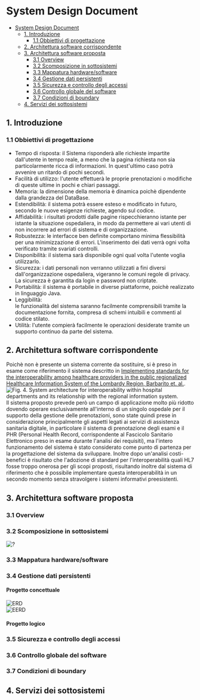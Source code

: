 # System Design Document

<!-- TOC depthFrom:1 depthTo:6 withLinks:1 updateOnSave:1 orderedList:0 -->

- [System Design Document](#system-design-document)
	- [1. Introduzione](#1-introduzione)
		- [1.1 Obbiettivi di progettazione](#12-obbiettivi-di-progettazione)
	- [2. Architettura software corrispondente](#2-architettura-software-corrispondente)
	- [3. Architettura software proposta](#3-architettura-software-proposta)
		- [3.1 Overview](#31-overview)
		- [3.2 Scomposizione in sottosistemi](#32-scomposizione-in-sottosistemi)
		- [3.3 Mappatura hardware/software](#33-mappatura-hardwaresoftware)
		- [3.4 Gestione dati persistenti](#34-gestione-dati-persistenti)
		- [3.5 Sicurezza e controllo degli accessi](#35-sicurezza-e-controllo-degli-accessi)
		- [3.6 Controllo globale del software](#36-controllo-globale-del-software)
		- [3.7 Condizioni di boundary](#37-condizioni-di-boundary)
	- [4. Servizi dei sottosistemi](#4-servizi-dei-sottosistemi)

<!-- /TOC -->

## 1. Introduzione
### 1.1 Obbiettivi di progettazione
- Tempo di risposta:
	 il Sistema risponderà alle richieste impartite dall'utente in tempo reale, a meno che la pagina richiesta non sia 		          particolarmente ricca di informazioni. In quest'ultimo caso potrà avvenire un ritardo di pochi secondi.
- Facilità di utilizzo:
	 l'utente effettuerà le proprie prenotazioni o modifiche di queste ultime in pochi e chiari passaggi.
- Memoria:
	 la dimensione della memoria è dinamica poichè dipendente dalla grandezza del DataBase.
- Estendibilità:
	 il sistema potrà essere esteso e modificato in futuro, secondo le nuove esigenze richieste, agendo sul codice.
- Affidabilità:
	 i risultati prodotti dalle pagine rispecchieranno istante per istante la situazione ospedaliera, in modo da permettere ai vari 	 utenti di non incorrere ad errori di sistema e di organizzazione.
- Robustezza:
	 le interfacce ben definite comportano minima flessibilità per una minimizzazione di errori. L'inserimento dei dati verrà ogni            volta verificato tramite svariati controlli.
- Disponibilità:
	 il sistema sarà disponibile ogni qual volta l'utente voglia utilizzarlo.
- Sicurezza:
	 i dati personali non verranno utilizzati a fini diversi dall'organizzazione ospedaliera, vigeranno le comuni regole di privacy.  	   La sicurezza è garantita da login e password non criptate.
- Portabilità:
	 il sistema è portabile in diverse piattaforme, poichè realizzato in linguaggio Java.
- Leggibilità:	
	 le funzionalità del sistema saranno facilmente comprensibili tramite la documentazione fornita, compresa di schemi intuibili e          commenti al codice stilato.
- Utilità:
	 l'utente compierà facilmente le operazioni desiderate tramite un supporto continuo da parte del sistema.
	  
## 2. Architettura software corrispondente
Poichè non è presente un sistema corrente da sostituire, si è preso in esame come riferimento il sistema descritto in [Implementing standards for the interoperability among healthcare providers in the public regionalized Healthcare Information System of the Lombardy Region, Barbarito et. al.](https://doi.org/10.1016/j.jbi.2012.01.006).  
![Fig. 4. System architecture for interoperability within hospital departments and its relationship with the regional information system.](https://ars.els-cdn.com/content/image/1-s2.0-S153204641200007X-gr4.jpg)  
Il sistema proposto prevede però un campo di applicazione molto più ridotto dovendo operare esclusivamente all'interno di un singolo ospedale per il supporto della gestione delle prenotazioni, sono state quindi prese in considerazione principalmente gli aspetti legati ai servizi di assistenza sanitaria digitale, in particolare il sistema di prenotazione degli esami e il PHR (Personal Health Record, corrispondente al Fascicolo Sanitario Elettronico preso in esame durante l'analisi dei requisiti), ma l'intero funzionamento del sistema è stato considerato come punto di partenza per la progettazione del sistema da sviluppare.
Inoltre dopo un'analisi costi-benefici è risultato che l'adozione di standard per l'interoperabilità quali HL7 fosse troppo onerosa per gli scopi proposti, risultando inoltre dal sistema di riferimento che è possibile implementare questa interoperabilità in un secondo momento senza stravolgere i sistemi informativi preesistenti.



## 3. Architettura software proposta
### 3.1 Overview

### 3.2 Scomposizione in sottosistemi
![?](https://andrea-augello.github.io/SviluppoSW/media/Diagrammi/System%20design/Architettura%20di%20sistema.png)  
### 3.3 Mappatura hardware/software
### 3.4 Gestione dati persistenti
#### Progetto concettuale
![ERD](https://andrea-augello.github.io/SviluppoSW/media/Database/erd.png)  
![EERD](https://andrea-augello.github.io/SviluppoSW/media/Database/eerd.png)  
#### Progetto logico
### 3.5 Sicurezza e controllo degli accessi
### 3.6 Controllo globale del software
### 3.7 Condizioni di boundary
## 4. Servizi dei sottosistemi
